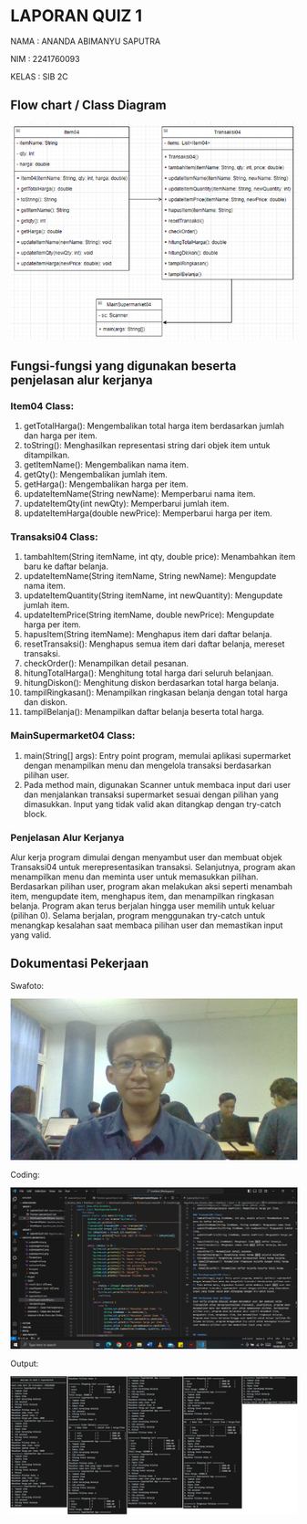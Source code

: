 # LAPORAN QUIZ 1
NAMA  : ANANDA ABIMANYU SAPUTRA

NIM   : 2241760093

KELAS : SIB 2C

## Flow chart / Class Diagram
<img src="classD_Quiz1_ASD.png">

## Fungsi-fungsi yang digunakan beserta penjelasan alur kerjanya
### Item04 Class:
1. getTotalHarga(): Mengembalikan total harga item berdasarkan jumlah dan harga per item.
2. toString(): Menghasilkan representasi string dari objek item untuk ditampilkan.
3. getItemName(): Mengembalikan nama item.
4. getQty(): Mengembalikan jumlah item.
5. getHarga(): Mengembalikan harga per item.
6. updateItemName(String newName): Memperbarui nama item.
7. updateItemQty(int newQty): Memperbarui jumlah item.
8. updateItemHarga(double newPrice): Memperbarui harga per item.

### Transaksi04 Class:
1. tambahItem(String itemName, int qty, double price): Menambahkan item baru ke daftar belanja.
2. updateItemName(String itemName, String newName): Mengupdate nama item.
3. updateItemQuantity(String itemName, int newQuantity): Mengupdate jumlah item.
4. updateItemPrice(String itemName, double newPrice): Mengupdate harga per item.
5. hapusItem(String itemName): Menghapus item dari daftar belanja.
6. resetTransaksi(): Menghapus semua item dari daftar belanja, mereset transaksi.
7. checkOrder(): Menampilkan detail pesanan.
8. hitungTotalHarga(): Menghitung total harga dari seluruh belanjaan.
9. hitungDiskon(): Menghitung diskon berdasarkan total harga belanja.
10. tampilRingkasan(): Menampilkan ringkasan belanja dengan total harga dan diskon.
11. tampilBelanja(): Menampilkan daftar belanja beserta total harga.

### MainSupermarket04 Class:
1. main(String[] args): Entry point program, memulai aplikasi supermarket dengan menampilkan menu dan mengelola transaksi berdasarkan pilihan user.
2. Pada method main, digunakan Scanner untuk membaca input dari user dan menjalankan transaksi supermarket sesuai dengan pilihan yang dimasukkan. Input yang tidak valid akan ditangkap dengan try-catch block.

### Penjelasan Alur Kerjanya
Alur kerja program dimulai dengan menyambut user dan membuat objek Transaksi04 untuk merepresentasikan transaksi. Selanjutnya, program akan menampilkan menu dan meminta user untuk memasukkan pilihan. Berdasarkan pilihan user, program akan melakukan aksi seperti menambah item, mengupdate item, menghapus item, dan menampilkan ringkasan belanja. Program akan terus berjalan hingga user memilih untuk keluar (pilihan 0). Selama berjalan, program menggunakan try-catch untuk menangkap kesalahan saat membaca pilihan user dan memastikan input yang valid.

## Dokumentasi Pekerjaan
Swafoto:

<img src="swafoto_quiz1-asd.jpg">

Coding:

<img src="Screenshot (420).png">

Output:

<img src="output_quiz1.png">